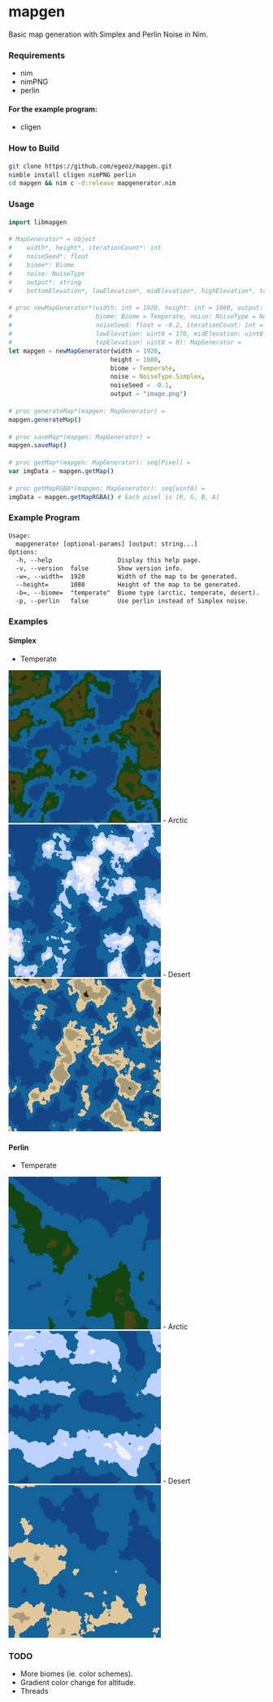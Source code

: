 # mapgen
Basic map generation with Simplex and Perlin Noise in Nim.

### Requirements
- nim
- nimPNG
- perlin
#### For the example program:
- cligen


### How to Build
```bash
git clone https://github.com/egeoz/mapgen.git
nimble install cligen nimPNG perlin
cd mapgen && nim c -d:release mapgenerator.nim

```

### Usage
```nim
import libmapgen

# MapGenerator* = object
#    width*, height*, iterationCount*: int
#    noiseSeed*: float
#    biome*: Biome
#    noise: NoiseType
#    output*: string
#    bottomElevation*, lowElevation*, midElevation*, highElevation*, topElevation*: uint8

# proc newMapGenerator*(width: int = 1920, height: int = 1080, output: string,
#                       biome: Biome = Temperate, noise: NoiseType = NoiseType.Simplex,
#                       noiseSeed: float = -0.2, iterationCount: int = 16, bottomElevation: uint8 = 185,
#                       lowElevation: uint8 = 170, midElevation: uint8 = 160, highElevation: uint8 = 145,
#                       topElevation: uint8 = 0): MapGenerator =
let mapgen = newMapGenerator(width = 1920,
                            height = 1080,
                            biome = Temperate,
                            noise = NoiseType.Simplex,
                            noiseSeed = -0.1,
                            output = "image.png")

# proc generateMap*(mapgen: MapGenerator) =
mapgen.generateMap()

# proc saveMap*(mapgen: MapGenerator) =
mapgen.saveMap()

# proc getMap*(mapgen: MapGenerator): seq[Pixel] =
var imgData = mapgen.getMap()

# proc getMapRGBA*(mapgen: MapGenerator): seq[uint8] =
imgData = mapgen.getMapRGBA() # Each pixel is [R, G, B, A]

```
### Example Program
```
Usage:
  mapgenerator [optional-params] [output: string...]
Options:
  -h, --help                  Display this help page.
  -v, --version  false        Show version info.
  -w=, --width=  1920         Width of the map to be generated.
  --height=      1080         Height of the map to be generated.
  -b=, --biome=  "temperate"  Biome type (arctic, temperate, desert).
  -p, --perlin   false        Use perlin instead of Simplex noise.
```
### Examples
#### Simplex
- Temperate
<img src="https://github.com/egeoz/mapgen/blob/main/examples/temperate_simplex.png?raw=true" width="300">
- Arctic
<img src="https://github.com/egeoz/mapgen/blob/main/examples/arctic_simplex.png?raw=true" width="300">
- Desert
<img src="https://github.com/egeoz/mapgen/blob/main/examples/desert_simplex.png?raw=true" width="300">

#### Perlin
- Temperate
<img src="https://github.com/egeoz/mapgen/blob/main/examples/temperate_perlin.png?raw=true" width="300">
- Arctic
<img src="https://github.com/egeoz/mapgen/blob/main/examples/arctic_perlin.png?raw=true" width="300">
- Desert
<img src="https://github.com/egeoz/mapgen/blob/main/examples/desert_perlin.png?raw=true" width="300">


### TODO
- More biomes (ie. color schemes).
- Gradient color change for altitude.
- Threads
